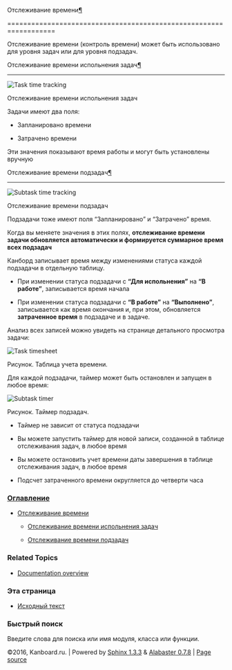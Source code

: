 Отслеживание времени[¶](#time-tracking "Ссылка на этот заголовок")

==================================================================



Отслеживание времени (контроль времени) может быть использовано для уровня задач или для уровня подзадач.



Отслеживание времени испольнения задач[¶](#task-time-tracking "Ссылка на этот заголовок")

-----------------------------------------------------------------------------------------



![Task time tracking](https://kanboard.net/screenshots/documentation/task-time-tracking.png)



Отслеживание времени испольнения задач



Задачи имеют два поля:



-   Запланировано времени



-   Затрачено времени



Эти значения показывают время работы и могут быть установлены вручную



Отслеживание времени подзадач[¶](#subtask-time-tracking "Ссылка на этот заголовок")

-----------------------------------------------------------------------------------



![Subtask time tracking](https://kanboard.net/screenshots/documentation/subtask-time-tracking.png)



Отслеживание времени подзадач



Подзадачи тоже имеют поля “Запланировано” и “Затрачено” время.



Когда вы меняете значения в этих полях, **отслеживание времени задачи обновляется автоматически и формируется суммарное время всех подзадач**



Канборд записывает время между изменениями статуса каждой подзадачи в отдельную таблицу.



-   При изменении статуса подзадачи с **“Для испольнения”** на **“В работе”**, записывается время начала



-   При изменении статуса подзадачи с **“В работе”** на **“Выполнено”**, записывается как время окончания и, при этом, обновляется **затраченное время** в подзадаче и в задаче.



Анализ всех записей можно увидеть на странице детального просмотра задачи:



![Task timesheet](https://kanboard.net/screenshots/documentation/task-timesheet.png)



Рисунок. Таблица учета времени.



Для каждой подзадачи, таймер может быть остановлен и запущен в любое время:



![Subtask timer](https://kanboard.net/screenshots/documentation/subtask-timer.png)



Рисунок. Таймер подзадач.



-   Таймер не зависит от статуса подзадачи



-   Вы можете запустить таймер для новой записи, созданной в таблице отслеживания задач, в любое время



-   Вы можете остановить учет времени даты завершения в таблице отслеживания задач, в любое время



-   Подсчет затраченного времени округляется до четверти часа



### [Оглавление](index.markdown)



-   [Отслеживание времени](#)

    -   [Отслеживание времени испольнения задач](#task-time-tracking)

    -   [Отслеживание времени подзадач](#subtask-time-tracking)



### Related Topics



-   [Documentation overview](index.markdown)



### Эта страница



-   [Исходный текст](_sources/time-tracking.txt)



### Быстрый поиск



Введите слова для поиска или имя модуля, класса или функции.



©2016, Kanboard.ru. | Powered by [Sphinx 1.3.3](http://sphinx-doc.org/) & [Alabaster 0.7.8](https://github.com/bitprophet/alabaster) | [Page source](_sources/time-tracking.txt)

